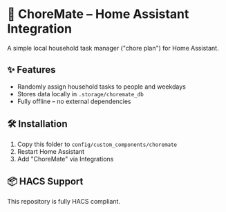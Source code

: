 # 🧹 ChoreMate – Home Assistant Integration

A simple local household task manager ("chore plan") for Home Assistant.

## ✨ Features
- Randomly assign household tasks to people and weekdays
- Stores data locally in `.storage/choremate_db`
- Fully offline – no external dependencies

## 🛠️ Installation
1. Copy this folder to `config/custom_components/choremate`
2. Restart Home Assistant
3. Add "ChoreMate" via Integrations

## 📦 HACS Support
This repository is fully HACS compliant.
